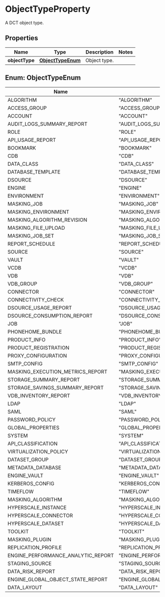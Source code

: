 

# ObjectTypeProperty

A DCT object type.

## Properties

| Name | Type | Description | Notes |
|------------ | ------------- | ------------- | -------------|
|**objectType** | [**ObjectTypeEnum**](#ObjectTypeEnum) | Object type. |  |



## Enum: ObjectTypeEnum

| Name | Value |
|---- | -----|
| ALGORITHM | &quot;ALGORITHM&quot; |
| ACCESS_GROUP | &quot;ACCESS_GROUP&quot; |
| ACCOUNT | &quot;ACCOUNT&quot; |
| AUDIT_LOGS_SUMMARY_REPORT | &quot;AUDIT_LOGS_SUMMARY_REPORT&quot; |
| ROLE | &quot;ROLE&quot; |
| API_USAGE_REPORT | &quot;API_USAGE_REPORT&quot; |
| BOOKMARK | &quot;BOOKMARK&quot; |
| CDB | &quot;CDB&quot; |
| DATA_CLASS | &quot;DATA_CLASS&quot; |
| DATABASE_TEMPLATE | &quot;DATABASE_TEMPLATE&quot; |
| DSOURCE | &quot;DSOURCE&quot; |
| ENGINE | &quot;ENGINE&quot; |
| ENVIRONMENT | &quot;ENVIRONMENT&quot; |
| MASKING_JOB | &quot;MASKING_JOB&quot; |
| MASKING_ENVIRONMENT | &quot;MASKING_ENVIRONMENT&quot; |
| MASKING_ALGORITHM_REVISION | &quot;MASKING_ALGORITHM_REVISION&quot; |
| MASKING_FILE_UPLOAD | &quot;MASKING_FILE_UPLOAD&quot; |
| MASKING_JOB_SET | &quot;MASKING_JOB_SET&quot; |
| REPORT_SCHEDULE | &quot;REPORT_SCHEDULE&quot; |
| SOURCE | &quot;SOURCE&quot; |
| VAULT | &quot;VAULT&quot; |
| VCDB | &quot;VCDB&quot; |
| VDB | &quot;VDB&quot; |
| VDB_GROUP | &quot;VDB_GROUP&quot; |
| CONNECTOR | &quot;CONNECTOR&quot; |
| CONNECTIVITY_CHECK | &quot;CONNECTIVITY_CHECK&quot; |
| DSOURCE_USAGE_REPORT | &quot;DSOURCE_USAGE_REPORT&quot; |
| DSOURCE_CONSUMPTION_REPORT | &quot;DSOURCE_CONSUMPTION_REPORT&quot; |
| JOB | &quot;JOB&quot; |
| PHONEHOME_BUNDLE | &quot;PHONEHOME_BUNDLE&quot; |
| PRODUCT_INFO | &quot;PRODUCT_INFO&quot; |
| PRODUCT_REGISTRATION | &quot;PRODUCT_REGISTRATION&quot; |
| PROXY_CONFIGURATION | &quot;PROXY_CONFIGURATION&quot; |
| SMTP_CONFIG | &quot;SMTP_CONFIG&quot; |
| MASKING_EXECUTION_METRICS_REPORT | &quot;MASKING_EXECUTION_METRICS_REPORT&quot; |
| STORAGE_SUMMARY_REPORT | &quot;STORAGE_SUMMARY_REPORT&quot; |
| STORAGE_SAVINGS_SUMMARY_REPORT | &quot;STORAGE_SAVINGS_SUMMARY_REPORT&quot; |
| VDB_INVENTORY_REPORT | &quot;VDB_INVENTORY_REPORT&quot; |
| LDAP | &quot;LDAP&quot; |
| SAML | &quot;SAML&quot; |
| PASSWORD_POLICY | &quot;PASSWORD_POLICY&quot; |
| GLOBAL_PROPERTIES | &quot;GLOBAL_PROPERTIES&quot; |
| SYSTEM | &quot;SYSTEM&quot; |
| API_CLASSIFICATION | &quot;API_CLASSIFICATION&quot; |
| VIRTUALIZATION_POLICY | &quot;VIRTUALIZATION_POLICY&quot; |
| DATASET_GROUP | &quot;DATASET_GROUP&quot; |
| METADATA_DATABASE | &quot;METADATA_DATABASE&quot; |
| ENGINE_VAULT | &quot;ENGINE_VAULT&quot; |
| KERBEROS_CONFIG | &quot;KERBEROS_CONFIG&quot; |
| TIMEFLOW | &quot;TIMEFLOW&quot; |
| MASKING_ALGORITHM | &quot;MASKING_ALGORITHM&quot; |
| HYPERSCALE_INSTANCE | &quot;HYPERSCALE_INSTANCE&quot; |
| HYPERSCALE_CONNECTOR | &quot;HYPERSCALE_CONNECTOR&quot; |
| HYPERSCALE_DATASET | &quot;HYPERSCALE_DATASET&quot; |
| TOOLKIT | &quot;TOOLKIT&quot; |
| MASKING_PLUGIN | &quot;MASKING_PLUGIN&quot; |
| REPLICATION_PROFILE | &quot;REPLICATION_PROFILE&quot; |
| ENGINE_PERFORMANCE_ANALYTIC_REPORT | &quot;ENGINE_PERFORMANCE_ANALYTIC_REPORT&quot; |
| STAGING_SOURCE | &quot;STAGING_SOURCE&quot; |
| DATA_RISK_REPORT | &quot;DATA_RISK_REPORT&quot; |
| ENGINE_GLOBAL_OBJECT_STATE_REPORT | &quot;ENGINE_GLOBAL_OBJECT_STATE_REPORT&quot; |
| DATA_LAYOUT | &quot;DATA_LAYOUT&quot; |



